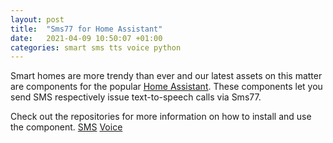 ```yaml
---
layout: post
title:  "Sms77 for Home Assistant"
date:   2021-04-09 10:50:07 +01:00
categories: smart sms tts voice python
---
```

Smart homes are more trendy than ever and our latest assets on this matter are components for the popular
[Home Assistant](https://www.home-assistant.io/).
These components let you send SMS respectively issue text-to-speech calls via Sms77. 


Check out the repositories for more information on how to install and use the component.
[SMS](https://github.com/sms77io/home-assistant-sms)
[Voice](https://github.com/sms77io/home-assistant-voice)